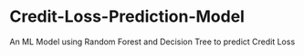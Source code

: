 # Credit-Loss-Prediction-Model

An ML Model using Random Forest and Decision Tree to predict Credit Loss
